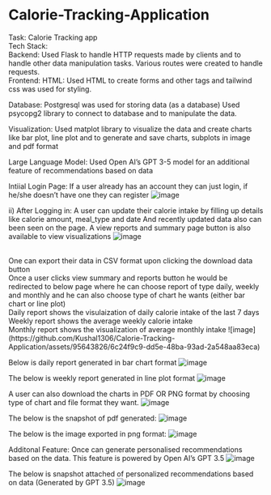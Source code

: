 # Calorie-Tracking-Application
Task: Calorie Tracking app
<br>
Tech Stack:
<br>
Backend: Used Flask to handle HTTP requests made by clients and to handle other data manipulation tasks. Various routes were created to handle requests.
<br>
Frontend:
HTML: Used HTML to create forms and other tags and tailwind css was used for styling.
<br>

Database: Postgresql was used for storing data (as a database)
Used psycopg2 library to connect to database and to manipulate the data.
<br>

Visualization: Used matplot library to visualize the data and create charts like bar plot, line plot and to generate and save charts, subplots in image and pdf format
<br>

Large Language Model: Used Open AI’s GPT 3-5 model for an additional feature of recommendations based on data

Intiial Login Page:
If a user already has an account they can just login, if he/she doesn’t have one they can register
 ![image](https://github.com/Kushal1306/Calorie-Tracking-Application/assets/95643826/a8bfcc87-99ba-479f-bb1e-1f648921e6b6)


ii) After Logging in:
A user can update their calorie intake by filling up details like calorie amount, meal_type and date
And recently updated data also can been seen on the page.
A view reports and summary page button is also available to view visualizations
![image](https://github.com/Kushal1306/Calorie-Tracking-Application/assets/95643826/21a296c7-b462-4858-acdf-b778fd5e536f)

 <br>
One can export their data in CSV format upon clicking the download data button
<br>
Once a user clicks view summary and reports button he would be redirected to below page where he can choose report of type daily, weekly and monthly and he can also choose type of chart he wants (either bar chart or line plot)
<br>
Daily report shows the visulaization of daily calorie intake of the last 7 days
<br>
Weekly report shows the average weekly calorie intake
<br>
Monthly report shows the visualization of average monthly intake
![image](https://github.com/Kushal1306/Calorie-Tracking-Application/assets/95643826/6c24f9c9-dd5e-48ba-93ad-2a548aa83eca)

 
Below is daily report generated in bar chart format
 ![image](https://github.com/Kushal1306/Calorie-Tracking-Application/assets/95643826/775ce33f-aa82-43f3-b649-765edd40210a)


The below is weekly report generated in line plot format
![image](https://github.com/Kushal1306/Calorie-Tracking-Application/assets/95643826/c7e33b54-b4b8-4ac2-ad0e-6987c517d2ea)

 




A user can also download the charts in PDF OR PNG format by choosing type of chart and file format they want.
![image](https://github.com/Kushal1306/Calorie-Tracking-Application/assets/95643826/2b3392fc-1e7d-415f-aa84-2cb33dbd7d9a)

 
The below is the snapshot of pdf generated:
![image](https://github.com/Kushal1306/Calorie-Tracking-Application/assets/95643826/2c951c2c-6e59-4119-856c-c57b89f0cc2f)

 
The below is the image exported in png format:
![image](https://github.com/Kushal1306/Calorie-Tracking-Application/assets/95643826/933486c4-f359-4012-9122-de5073638827)

 
Additonal Feature: Once can generate personalised recommendations based on the data. This feature is powered by Open AI’s GPT 3.5
![image](https://github.com/Kushal1306/Calorie-Tracking-Application/assets/95643826/fba500a5-e238-4381-b15c-ab635f00b6ca)

 
The below is snapshot attached of personalized recommendations based on data (Generated by GPT 3.5)
![image](https://github.com/Kushal1306/Calorie-Tracking-Application/assets/95643826/1150adef-bfb5-4575-9ffd-d6d5594b1b2a)

 
